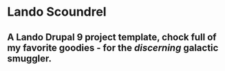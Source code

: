 # Lando Scoundrel

## A Lando Drupal 9 project template, chock full of my favorite goodies - for the _discerning_ galactic smuggler.

